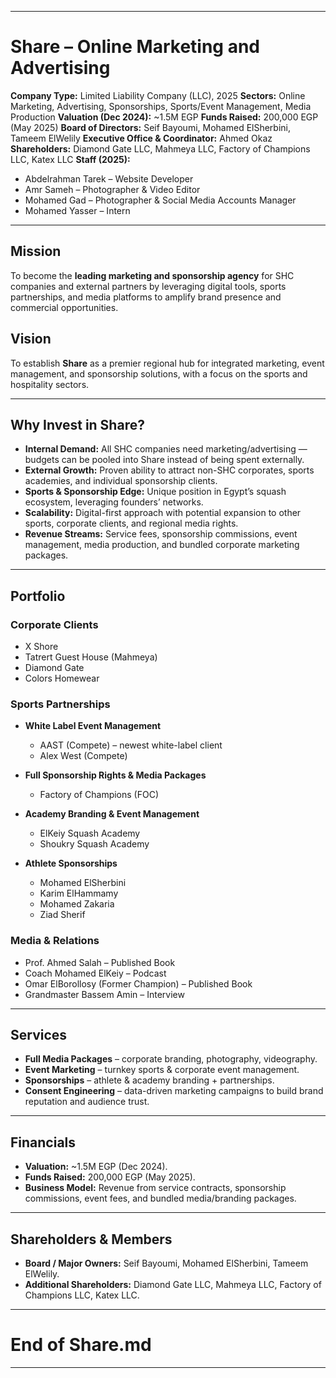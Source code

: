 
---

# Share – Online Marketing and Advertising

**Company Type:** Limited Liability Company (LLC), 2025
**Sectors:** Online Marketing, Advertising, Sponsorships, Sports/Event Management, Media Production
**Valuation (Dec 2024):** \~1.5M EGP
**Funds Raised:** 200,000 EGP (May 2025)
**Board of Directors:** Seif Bayoumi, Mohamed ElSherbini, Tameem ElWelily
**Executive Office & Coordinator:** Ahmed Okaz
**Shareholders:** Diamond Gate LLC, Mahmeya LLC, Factory of Champions LLC, Katex LLC
**Staff (2025):**

* Abdelrahman Tarek – Website Developer
* Amr Sameh – Photographer & Video Editor
* Mohamed Gad – Photographer & Social Media Accounts Manager
* Mohamed Yasser – Intern

---

## Mission

To become the **leading marketing and sponsorship agency** for SHC companies and external partners by leveraging digital tools, sports partnerships, and media platforms to amplify brand presence and commercial opportunities.

## Vision

To establish **Share** as a premier regional hub for integrated marketing, event management, and sponsorship solutions, with a focus on the sports and hospitality sectors.

---

## Why Invest in Share?

* **Internal Demand:** All SHC companies need marketing/advertising — budgets can be pooled into Share instead of being spent externally.
* **External Growth:** Proven ability to attract non-SHC corporates, sports academies, and individual sponsorship clients.
* **Sports & Sponsorship Edge:** Unique position in Egypt’s squash ecosystem, leveraging founders’ networks.
* **Scalability:** Digital-first approach with potential expansion to other sports, corporate clients, and regional media rights.
* **Revenue Streams:** Service fees, sponsorship commissions, event management, media production, and bundled corporate marketing packages.

---

## Portfolio

### Corporate Clients

* X Shore
* Tatrert Guest House (Mahmeya)
* Diamond Gate
* Colors Homewear

### Sports Partnerships

* **White Label Event Management**

  * AAST (Compete) – newest white-label client
  * Alex West (Compete)
* **Full Sponsorship Rights & Media Packages**

  * Factory of Champions (FOC)
* **Academy Branding & Event Management**

  * ElKeiy Squash Academy
  * Shoukry Squash Academy
* **Athlete Sponsorships**

  * Mohamed ElSherbini
  * Karim ElHammamy
  * Mohamed Zakaria
  * Ziad Sherif

### Media & Relations

* Prof. Ahmed Salah – Published Book
* Coach Mohamed ElKeiy – Podcast
* Omar ElBorollosy (Former Champion) – Published Book
* Grandmaster Bassem Amin – Interview

---

## Services

* **Full Media Packages** – corporate branding, photography, videography.
* **Event Marketing** – turnkey sports & corporate event management.
* **Sponsorships** – athlete & academy branding + partnerships.
* **Consent Engineering** – data-driven marketing campaigns to build brand reputation and audience trust.

---

## Financials

* **Valuation:** \~1.5M EGP (Dec 2024).
* **Funds Raised:** 200,000 EGP (May 2025).
* **Business Model:** Revenue from service contracts, sponsorship commissions, event fees, and bundled media/branding packages.

---

## Shareholders & Members

* **Board / Major Owners:** Seif Bayoumi, Mohamed ElSherbini, Tameem ElWelily.
* **Additional Shareholders:** Diamond Gate LLC, Mahmeya LLC, Factory of Champions LLC, Katex LLC.

---

# End of Share.md
---


